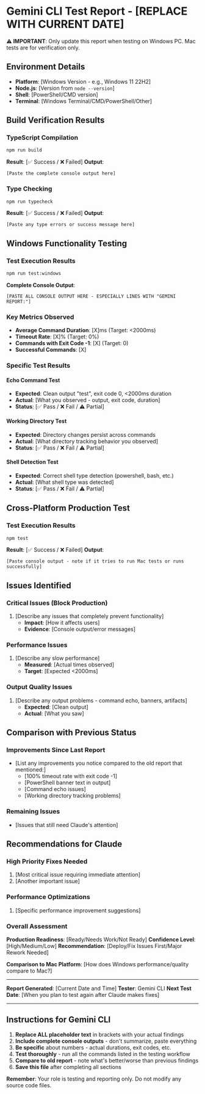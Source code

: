 # Gemini CLI Test Report - [REPLACE WITH CURRENT DATE]

**⚠️ IMPORTANT**: Only update this report when testing on Windows PC. Mac tests are for verification only.

## Environment Details
- **Platform**: [Windows Version - e.g., Windows 11 22H2] 
- **Node.js**: [Version from `node --version`]
- **Shell**: [PowerShell/CMD version]
- **Terminal**: [Windows Terminal/CMD/PowerShell/Other]

## Build Verification Results

### TypeScript Compilation
```bash
npm run build
```
**Result**: [✅ Success / ❌ Failed]
**Output**: 
```
[Paste the complete console output here]
```

### Type Checking
```bash
npm run typecheck
```
**Result**: [✅ Success / ❌ Failed]
**Output**: 
```
[Paste any type errors or success message here]
```

## Windows Functionality Testing

### Test Execution Results
```bash
npm run test:windows
```

**Complete Console Output**:
```
[PASTE ALL CONSOLE OUTPUT HERE - ESPECIALLY LINES WITH "GEMINI REPORT:"]
```

### Key Metrics Observed
- **Average Command Duration**: [X]ms (Target: <2000ms)
- **Timeout Rate**: [X]% (Target: 0%)
- **Commands with Exit Code -1**: [X] (Target: 0)
- **Successful Commands**: [X]

### Specific Test Results

#### Echo Command Test
- **Expected**: Clean output "test", exit code 0, <2000ms duration
- **Actual**: [What you observed - output, exit code, duration]
- **Status**: [✅ Pass / ❌ Fail / ⚠️ Partial]

#### Working Directory Test
- **Expected**: Directory changes persist across commands
- **Actual**: [What directory tracking behavior you observed]
- **Status**: [✅ Pass / ❌ Fail / ⚠️ Partial]

#### Shell Detection Test
- **Expected**: Correct shell type detection (powershell, bash, etc.)
- **Actual**: [What shell type was detected]
- **Status**: [✅ Pass / ❌ Fail / ⚠️ Partial]

## Cross-Platform Production Test

### Test Execution Results
```bash
npm test
```

**Result**: [✅ Success / ❌ Failed]
**Output**: 
```
[Paste console output - note if it tries to run Mac tests or runs successfully]
```

## Issues Identified

### Critical Issues (Block Production)
1. [Describe any issues that completely prevent functionality]
   - **Impact**: [How it affects users]
   - **Evidence**: [Console output/error messages]

### Performance Issues
1. [Describe any slow performance]
   - **Measured**: [Actual times observed]
   - **Target**: [Expected <2000ms]

### Output Quality Issues
1. [Describe any output problems - command echo, banners, artifacts]
   - **Expected**: [Clean output]
   - **Actual**: [What you saw]

## Comparison with Previous Status

### Improvements Since Last Report
- [List any improvements you notice compared to the old report that mentioned:]
  - [100% timeout rate with exit code -1]
  - [PowerShell banner text in output]
  - [Command echo issues]
  - [Working directory tracking problems]

### Remaining Issues
- [Issues that still need Claude's attention]

## Recommendations for Claude

### High Priority Fixes Needed
1. [Most critical issue requiring immediate attention]
2. [Another important issue]

### Performance Optimizations
1. [Specific performance improvement suggestions]

### Overall Assessment
**Production Readiness**: [Ready/Needs Work/Not Ready]
**Confidence Level**: [High/Medium/Low]
**Recommendation**: [Deploy/Fix Issues First/Major Rework Needed]

**Comparison to Mac Platform**: [How does Windows performance/quality compare to Mac?]

---
**Report Generated**: [Current Date and Time]
**Tester**: Gemini CLI
**Next Test Date**: [When you plan to test again after Claude makes fixes]

---

## Instructions for Gemini CLI
1. **Replace ALL placeholder text** in brackets with your actual findings
2. **Include complete console outputs** - don't summarize, paste everything
3. **Be specific** about numbers - actual durations, exit codes, etc.
4. **Test thoroughly** - run all the commands listed in the testing workflow
5. **Compare to old report** - note what's better/worse than previous findings
6. **Save this file** after completing all sections

**Remember**: Your role is testing and reporting only. Do not modify any source code files.